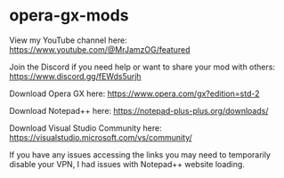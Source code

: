 # opera-gx-mods

View my YouTube channel here: https://www.youtube.com/@MrJamzOG/featured

Join the Discord if you need help or want to share your mod with others: https://www.discord.gg/fEWds5urjh

Download Opera GX here: https://www.opera.com/gx?edition=std-2

Download Notepad++ here: https://notepad-plus-plus.org/downloads/

Download Visual Studio Community here: https://visualstudio.microsoft.com/vs/community/

If you have any issues accessing the links you may need to temporarily disable your VPN, I had issues with Notepad++ website loading.

